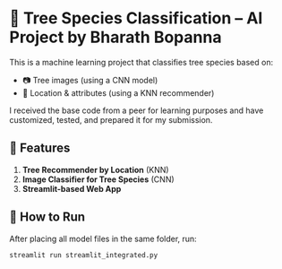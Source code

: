 # 🌳 Tree Species Classification – AI Project by Bharath Bopanna

This is a machine learning project that classifies tree species based on:
- 📷 Tree images (using a CNN model)
- 📍 Location & attributes (using a KNN recommender)

I received the base code from a peer for learning purposes and have customized, tested, and prepared it for my submission.

## 🧠 Features

1. **Tree Recommender by Location** (KNN)
2. **Image Classifier for Tree Species** (CNN)
3. **Streamlit-based Web App**

## 🚀 How to Run

After placing all model files in the same folder, run:

```bash
streamlit run streamlit_integrated.py
```

